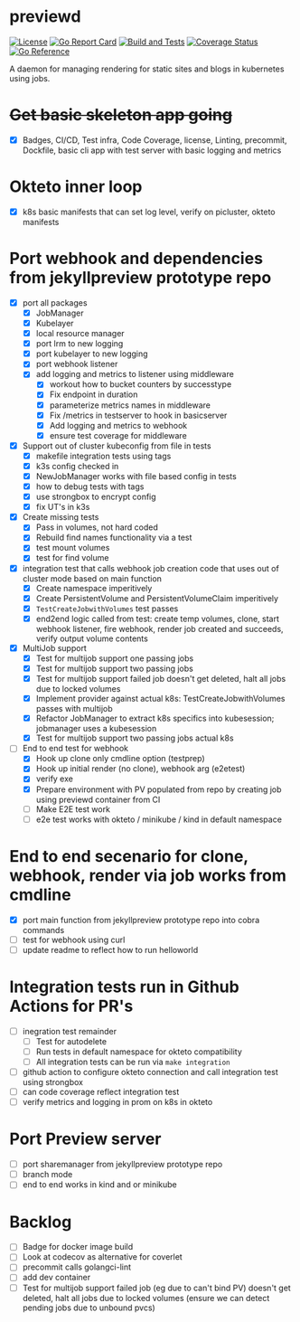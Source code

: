# previewd

[![License](https://img.shields.io/github/license/clarkezone/previewd.svg)](https://github.com/clarkezone/previewd/blob/main/LICENSE) [![Go Report Card](https://goreportcard.com/badge/github.com/clarkezone/previewd)](https://goreportcard.com/report/github.com/clarkezone/previewd) [![Build and Tests](https://github.com/clarkezone/previewd/workflows/run%20tests/badge.svg)](https://github.com/clarkezone/previewd/actions?query=workflow%3A%22run+tests%22) [![Coverage Status](https://coveralls.io/repos/github/clarkezone/previewd/badge.svg?branch=main)](https://coveralls.io/github/clarkezone/previewd?branch=main) [![Go Reference](https://pkg.go.dev/badge/github.com/clarkezone/previewd.svg)](https://pkg.go.dev/github.com/clarkezone/previewd)

A daemon for managing rendering for static sites and blogs in kubernetes using jobs.

# ~~Get basic skeleton app going~~

- [x] Badges, CI/CD, Test infra, Code Coverage, license, Linting, precommit, Dockfile, basic cli app with test server with basic logging and metrics

# Okteto inner loop

- [x] k8s basic manifests that can set log level, verify on picluster, okteto manifests

# Port webhook and dependencies from jekyllpreview prototype repo

- [x] port all packages
  - [x] JobManager
  - [x] Kubelayer
  - [x] local resource manager
  - [x] port lrm to new logging
  - [x] port kubelayer to new logging
  - [x] port webhook listener
  - [x] add logging and metrics to listener using middleware
    - [x] workout how to bucket counters by successtype
    - [x] Fix endpoint in duration
    - [x] parameterize metrics names in middleware
    - [x] Fix /metrics in testserver to hook in basicserver
    - [x] Add logging and metrics to webhook
    - [x] ensure test coverage for middleware
- [x] Support out of cluster kubeconfig from file in tests
  - [x] makefile integration tests using tags
  - [x] k3s config checked in
  - [x] NewJobManager works with file based config in tests
  - [x] how to debug tests with tags
  - [x] use strongbox to encrypt config
  - [x] fix UT's in k3s
- [x] Create missing tests
  - [x] Pass in volumes, not hard coded
  - [x] Rebuild find names functionality via a test
  - [x] test mount volumes
  - [x] test for find volume
- [x] integration test that calls webhook job creation code that uses out of cluster mode based on main function
  - [x] Create namespace imperitively
  - [x] Create PersistentVolume and PersistentVolumeClaim imperitively
  - [x] `TestCreateJobwithVolumes` test passes
  - [x] end2end logic called from test: create temp volumes, clone, start webhook listener, fire webhook, render job created and succeeds, verify output volume contents
- [x] MultiJob support
  - [x] Test for multijob support one passing jobs
  - [x] Test for multijob support two passing jobs
  - [x] Test for multijob support failed job doesn't get deleted, halt all jobs due to locked volumes
  - [x] Implement provider against actual k8s: TestCreateJobwithVolumes passes with multijob
  - [x] Refactor JobManager to extract k8s specifics into kubesession; jobmanager uses a kubesession
  - [x] Test for multijob support two passing jobs actual k8s
- [ ] End to end test for webhook
  - [x] Hook up clone only cmdline option (testprep)
  - [x] Hook up initial render (no clone), webhook arg (e2etest)
  - [x] verify exe
  - [x] Prepare environment with PV populated from repo by creating job using previewd container from CI
  - [ ] Make E2E test work
  - [ ] e2e test works with okteto / minikube / kind in default namespace

# End to end secenario for clone, webhook, render via job works from cmdline

- [x] port main function from jekyllpreview prototype repo into cobra commands
- [ ] test for webhook using curl
- [ ] update readme to reflect how to run helloworld

# Integration tests run in Github Actions for PR's

- [ ] inegration test remainder
  - [ ] Test for autodelete
  - [ ] Run tests in default namespace for okteto compatibility
  - [ ] All integration tests can be run via `make integration`
- [ ] github action to configure okteto connection and call integration test using strongbox
- [ ] can code coverage reflect integration test
- [ ] verify metrics and logging in prom on k8s in okteto

# Port Preview server

- [ ] port sharemanager from jekyllpreview prototype repo
- [ ] branch mode
- [ ] end to end works in kind and or minikube

# Backlog

- [ ] Badge for docker image build
- [ ] Look at codecov as alternative for coverlet
- [ ] precommit calls golangci-lint
- [ ] add dev container
- [ ] Test for multijob support failed job (eg due to can't bind PV) doesn't get deleted, halt all jobs due to locked volumes (ensure we can detect pending jobs due to unbound pvcs)
